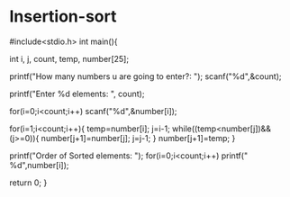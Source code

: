 # Insertion-sort
#include<stdio.h>
int main(){

   int i, j, count, temp, number[25];

   printf("How many numbers u are going to enter?: ");
   scanf("%d",&count);

   printf("Enter %d elements: ", count);

   for(i=0;i<count;i++)
      scanf("%d",&number[i]);


   for(i=1;i<count;i++){
      temp=number[i];
      j=i-1;
      while((temp<number[j])&&(j>=0)){
         number[j+1]=number[j];
         j=j-1;
      }
      number[j+1]=temp;
   }

   printf("Order of Sorted elements: ");
   for(i=0;i<count;i++)
      printf(" %d",number[i]);

   return 0;
}
